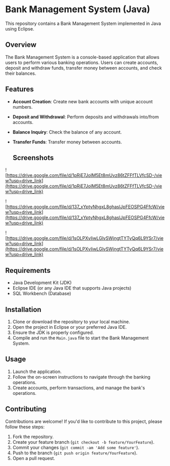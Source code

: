 # Bank Management System (Java)

This repository contains a Bank Management System implemented in Java using Eclipse.

## Overview

The Bank Management System is a console-based application that allows users to perform various banking operations. Users can create accounts, deposit and withdraw funds, transfer money between accounts, and check their balances.

## Features

- **Account Creation**: Create new bank accounts with unique account numbers.
- **Deposit and Withdrawal**: Perform deposits and withdrawals into/from accounts.
- **Balance Inquiry**: Check the balance of any account.
- **Transfer Funds**: Transfer money between accounts.

  ## Screenshots

![https://drive.google.com/file/d/1pRjE7JoIM5Et8mUvz86tZFFfTLVfcSD-/view?usp=drive_link](https://drive.google.com/file/d/1pRjE7JoIM5Et8mUvz86tZFFfTLVfcSD-/view?usp=drive_link)


![https://drive.google.com/file/d/137_xYptyNhgxL8ghaslJpFEOSPG4FfcW/view?usp=drive_link](https://drive.google.com/file/d/137_xYptyNhgxL8ghaslJpFEOSPG4FfcW/view?usp=drive_link)



![https://drive.google.com/file/d/1sOLPXvliwLGlvSWjngtTYTyQq6L9YSr7/view?usp=drive_link](https://drive.google.com/file/d/1sOLPXvliwLGlvSWjngtTYTyQq6L9YSr7/view?usp=drive_link)


## Requirements

- Java Development Kit (JDK)
- Eclipse IDE (or any Java IDE that supports Java projects)
- SQL Workbench (Database)
  
## Installation

1. Clone or download the repository to your local machine.
2. Open the project in Eclipse or your preferred Java IDE.
3. Ensure the JDK is properly configured.
4. Compile and run the `Main.java` file to start the Bank Management System.

## Usage

1. Launch the application.
2. Follow the on-screen instructions to navigate through the banking operations.
3. Create accounts, perform transactions, and manage the bank's operations.

## Contributing

Contributions are welcome! If you'd like to contribute to this project, please follow these steps:

1. Fork the repository.
2. Create your feature branch (`git checkout -b feature/YourFeature`).
3. Commit your changes (`git commit -am 'Add some feature'`).
4. Push to the branch (`git push origin feature/YourFeature`).
5. Open a pull request.

